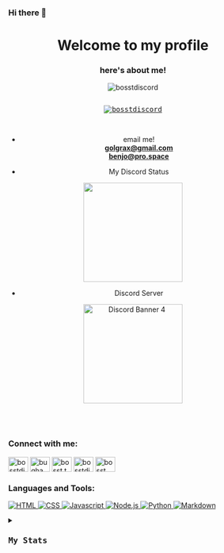 ### Hi there 👋
<h1 align="center">Welcome to my profile</h1>
<h3 align="center">here's about me!</h3>

<p align="center"> <img src="https://komarev.com/ghpvc/?username=bosstdiscord&label=Visitors&color=ab00ab&style=flat-square" alt="bosstdiscord" /> </p>
<h align="center">
<pre>
<p align="center"> <a href="https://github.com/ryo-ma/github-profile-trophy"><img src="https://github-profile-trophy.vercel.app/?username=bosstdiscord" alt="bosstdiscord" /></a> </p>
</pre>

- email me! <br>
**golgrax@gmail.com** <br>
**benjo@pro.space**

- My Discord Status<br>
<p align="center">


<img width="200" src="https://discord-readme-badge.vercel.app/api?id=415464095030968320">
</p>

- Discord Server<br>

<p align="center">

<img width="200" src="https://discordapp.com/api/guilds/520499240150106148/widget.png?style=banner4" alt="Discord Banner 4"/>
</p>
</br>
</br>
</h>
<h3 align="left">Connect with me:</h3>
<p align="left">
<a href="https://dev.to/bosstdiscord" target="blank"><img align="center" src="https://raw.githubusercontent.com/rahuldkjain/github-profile-readme-generator/master/src/images/icons/Social/devto.svg" alt="bosstdiscord" height="30" width="40" /></a>
<a href="https://twitter.com/BughawBenjo" target="blank"><img align="center" src="https://raw.githubusercontent.com/rahuldkjain/github-profile-readme-generator/master/src/images/icons/Social/twitter.svg" alt="bughawbenjo" height="30" width="40" /></a>
<a href="https://fb.com/BOssT.Team" target="blank"><img align="center" src="https://raw.githubusercontent.com/rahuldkjain/github-profile-readme-generator/master/src/images/icons/Social/facebook.svg" alt="bosst.team" height="30" width="40" /></a>
<a href="https://instagram.com/bosstdiscord" target="blank"><img align="center" src="https://raw.githubusercontent.com/rahuldkjain/github-profile-readme-generator/master/src/images/icons/Social/instagram.svg" alt="bosstdiscord" height="30" width="40" /></a>
<a href="https://www.youtube.com/channel/UCd3MyQ0HJv_TprG0GHtJ6cQ" target="blank"><img align="center" src="https://raw.githubusercontent.com/rahuldkjain/github-profile-readme-generator/master/src/images/icons/Social/youtube.svg" alt="bosst discord" height="30" width="40" /></a>
</p>
<h3 align="left">Languages and Tools:</h3>
<p align="left"> <a href="https://www.google.com/search?q=HTML&oq=HTML&aqs=chrome..69i57j69i60j69i61j69i60j35i39l2j0i433i512l2.1265j0j7&client=ms-android-huawei-rev1&sourceid=chrome-mobile&ie=UTF-8" target="_blank" rel="noreferrer"> <img src="https://camo.githubusercontent.com/b4c648ad32f8f9f7c328a4dd59b5df0eb2a4e2623095e31d059f026979129491/68747470733a2f2f696d672e736869656c64732e696f2f62616467652f48544d4c2d4533344632362e7376673f6c6f676f3d68746d6c35266c6f676f436f6c6f723d7768697465" alt="HTML"/> </a> 
 <a href="https://www.google.com/search?q=CSS&oq=CSS&aqs=chrome..69i57j69i60j69i61j69i60j35i39l2j0i433i512l2.1265j0j7&client=ms-android-huawei-rev1&sourceid=chrome-mobile&ie=UTF-8" target="_blank" rel="noreferrer"> <img src="https://camo.githubusercontent.com/53132716f8ed401a79d8c0980b9666b6cd8ce8e7faed1beeb328f821b44850bc/68747470733a2f2f696d672e736869656c64732e696f2f62616467652f4353532d3135373242362e7376673f6c6f676f3d63737333266c6f676f436f6c6f723d7768697465" alt="CSS"/> </a> 
 <a href="https://www.google.com/search?q=Javascript&oq=Javascript&aqs=chrome..69i57j69i60j69i61j69i60j35i39l2j0i433i512l2.1265j0j7&client=ms-android-huawei-rev1&sourceid=chrome-mobile&ie=UTF-8" target="_blank" rel="noreferrer"> <img src="https://camo.githubusercontent.com/9a794a64d79bb070a8009cf27eb31c989d09d43a65f95362c88ed6c28218319b/68747470733a2f2f696d672e736869656c64732e696f2f62616467652f4a6176615363726970742d4637444631452e7376673f6c6f676f3d6a617661736372697074266c6f676f436f6c6f723d626c61636b" alt="Javascript"/> </a> 
 <a href="https://www.google.com/search?q=Node.js&oq=Node.js&aqs=chrome..69i57j69i60j69i61j69i60j35i39l2j0i433i512l2.1265j0j7&client=ms-android-huawei-rev1&sourceid=chrome-mobile&ie=UTF-8" target="_blank" rel="noreferrer"> <img src="https://camo.githubusercontent.com/03d91be86cc33b72b22f8e84f2706a0a91ab0fca763566745ea6e3f72562811e/68747470733a2f2f696d672e736869656c64732e696f2f62616467652f4e6f64652e6a732d3433383533442e7376673f6c6f676f3d6e6f64652e6a73266c6f676f436f6c6f723d7768697465" alt="Node.js"/> </a> 
 <a href="https://www.google.com/search?q=Python&oq=Python&aqs=chrome..69i57j69i60j69i61j69i60j35i39l2j0i433i512l2.1265j0j7&client=ms-android-huawei-rev1&sourceid=chrome-mobile&ie=UTF-8" target="_blank" rel="noreferrer"> <img src="https://camo.githubusercontent.com/808dfd4514d73d808f2a42e033ec59d350a25356be62824be52e3b258afeb5e6/68747470733a2f2f696d672e736869656c64732e696f2f62616467652f507974686f6e2d3134333534432e7376673f6c6f676f3d707974686f6e266c6f676f436f6c6f723d7768697465" alt="Python"/> </a> 
 <a href="https://www.google.com/search?q=Markdown&oq=Markdown&aqs=chrome..69i57j69i60j69i61j69i60j35i39l2j0i433i512l2.1265j0j7&client=ms-android-huawei-rev1&sourceid=chrome-mobile&ie=UTF-8" target="_blank" rel="noreferrer"> <img src="https://camo.githubusercontent.com/0efd050828ea5aa9f24a975795966252bcaa93ce8d2bb4823bc75b52931a9749/68747470733a2f2f696d672e736869656c64732e696f2f62616467652f4d61726b646f776e2d3030303030302e7376673f6c6f676f3d6d61726b646f776e266c6f676f436f6c6f723d7768697465" alt="Markdown"/> </a> 

<b3>
           
           
<pre>
<details><summary><h3>My Stats</h3></summary>

<p><img align="center" src="https://github-readme-stats.vercel.app/api/top-langs?username=bosstdiscord&show_icons=true&theme=dark&title_color=006e00&text_color=00ff33&bg_color=000008&locale=en&layout=compact" alt="bosstdiscord" /></p>

<p>&nbsp;<img align="center" src="https://github-readme-stats.vercel.app/api?username=bosstdiscord&show_icons=true&theme=cobalt&title_color=ffc2ff&text_color=b00b69&bg_color=000008&locale=en" alt="bosstdiscord" /></p>

<p><img align="center" src="https://github-readme-streak-stats.herokuapp.com/?user=bosstdiscord&theme=highcontrast" alt="bosstdiscord" /></p>
</pre>
